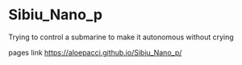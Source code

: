 # Sibiu_Nano_p
Trying to control a submarine to make it autonomous without crying

pages link 
https://aloepacci.github.io/Sibiu_Nano_p/
